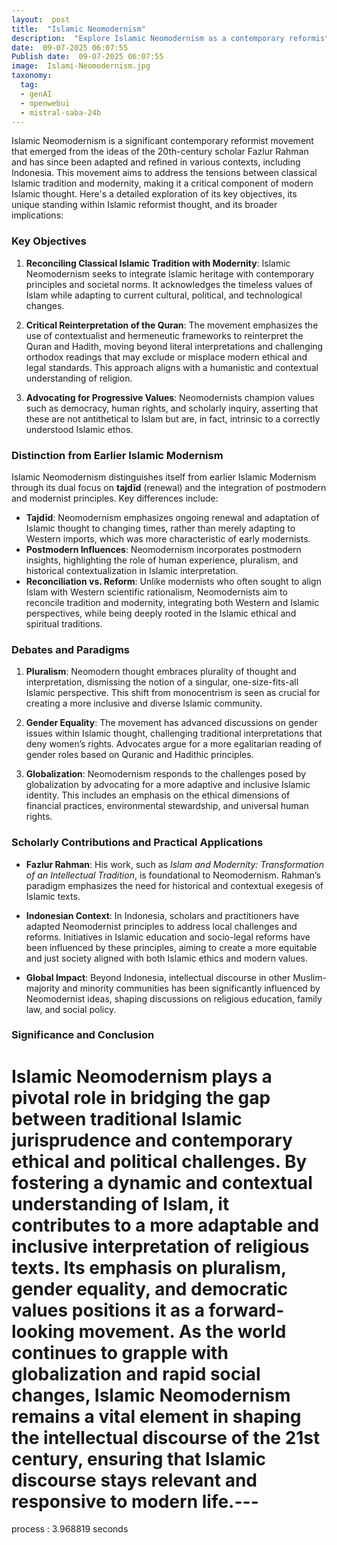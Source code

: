 ```yaml
---
layout:  post
title:  "Islamic Neomodernism"
description:  "Explore Islamic Neomodernism as a contemporary reformist movement in Islamic thought, rooted in the 20th-century ideas of Fazlur Rahman and later adapted in contexts like Indonesia. Analyze its key objectives: reconciling classical Islamic tradition with modernity, critical reinterpretation of the Quran through contextualist and hermeneutic frameworks, and advocating for progressive values such as democracy, human rights, and scholarly inquiry. Highlight the movement’s distinction from earlier Islamic Modernism by emphasizing its dual focus on tajdid (renewal) and integration of postmodern and modernist principles, while addressing debates around pluralism, gender equality, and globalization. Discuss its significance as a bridge between traditional Islamic jurisprudence and contemporary ethical-political challenges, referencing key scholarly contributions (e.g., Rahman’s neo-modernist paradigm) and its practical application in Islamic education or socio-legal reforms. Conclude with its role in shaping 21st-century Islamic intellectual discourse"
date:  09-07-2025 06:07:55
Publish date:  09-07-2025 06:07:55
image:  Islami-Neomodernism.jpg
taxonomy:
  tag:
  - genAI
  - openwebui
  - mistral-saba-24b
---
```

Islamic Neomodernism is a significant contemporary reformist movement that emerged from the ideas of the 20th-century scholar Fazlur Rahman and has since been adapted and refined in various contexts, including Indonesia. This movement aims to address the tensions between classical Islamic tradition and modernity, making it a critical component of modern Islamic thought. Here's a detailed exploration of its key objectives, its unique standing within Islamic reformist thought, and its broader implications:

### Key Objectives

1. **Reconciling Classical Islamic Tradition with Modernity**: Islamic Neomodernism seeks to integrate Islamic heritage with contemporary principles and societal norms. It acknowledges the timeless values of Islam while adapting to current cultural, political, and technological changes.

2. **Critical Reinterpretation of the Quran**: The movement emphasizes the use of contextualist and hermeneutic frameworks to reinterpret the Quran and Hadith, moving beyond literal interpretations and challenging orthodox readings that may exclude or misplace modern ethical and legal standards. This approach aligns with a humanistic and contextual understanding of religion.

3. **Advocating for Progressive Values**: Neomodernists champion values such as democracy, human rights, and scholarly inquiry, asserting that these are not antithetical to Islam but are, in fact, intrinsic to a correctly understood Islamic ethos.

### Distinction from Earlier Islamic Modernism

Islamic Neomodernism distinguishes itself from earlier Islamic Modernism through its dual focus on **tajdīd** (renewal) and the integration of postmodern and modernist principles. Key differences include:

- **Tajdīd**: Neomodernism emphasizes ongoing renewal and adaptation of Islamic thought to changing times, rather than merely adapting to Western imports, which was more characteristic of early modernists.
- **Postmodern Influences**: Neomodernism incorporates postmodern insights, highlighting the role of human experience, pluralism, and historical contextualization in Islamic interpretation.
- **Reconciliation vs. Reform**: Unlike modernists who often sought to align Islam with Western scientific rationalism, Neomodernists aim to reconcile tradition and modernity, integrating both Western and Islamic perspectives, while being deeply rooted in the Islamic ethical and spiritual traditions.

### Debates and Paradigms

1. **Pluralism**: Neomodern thought embraces plurality of thought and interpretation, dismissing the notion of a singular, one-size-fits-all Islamic perspective. This shift from monocentrism is seen as crucial for creating a more inclusive and diverse Islamic community.

2. **Gender Equality**: The movement has advanced discussions on gender issues within Islamic thought, challenging traditional interpretations that deny women’s rights. Advocates argue for a more egalitarian reading of gender roles based on Quranic and Hadithic principles.

3. **Globalization**: Neomodernism responds to the challenges posed by globalization by advocating for a more adaptive and inclusive Islamic identity. This includes an emphasis on the ethical dimensions of financial practices, environmental stewardship, and universal human rights.

### Scholarly Contributions and Practical Applications

- **Fazlur Rahman**: His work, such as *Islam and Modernity: Transformation of an Intellectual Tradition*, is foundational to Neomodernism. Rahman’s paradigm emphasizes the need for historical and contextual exegesis of Islamic texts.

- **Indonesian Context**: In Indonesia, scholars and practitioners have adapted Neomodernist principles to address local challenges and reforms. Initiatives in Islamic education and socio-legal reforms have been influenced by these principles, aiming to create a more equitable and just society aligned with both Islamic ethics and modern values.

- **Global Impact**: Beyond Indonesia, intellectual discourse in other Muslim-majority and minority communities has been significantly influenced by Neomodernist ideas, shaping discussions on religious education, family law, and social policy.

### Significance and Conclusion

Islamic Neomodernism plays a pivotal role in bridging the gap between traditional Islamic jurisprudence and contemporary ethical and political challenges. By fostering a dynamic and contextual understanding of Islam, it contributes to a more adaptable and inclusive interpretation of religious texts. Its emphasis on pluralism, gender equality, and democratic values positions it as a forward-looking movement. As the world continues to grapple with globalization and rapid social changes, Islamic Neomodernism remains a vital element in shaping the intellectual discourse of the 21st century, ensuring that Islamic discourse stays relevant and responsive to modern life.---
===============
process : 3.968819 seconds
